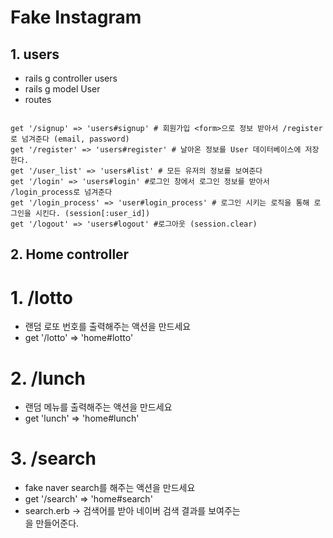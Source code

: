 # Fake Instagram

## 1. users
 - rails g controller users
 - rails g model User
 - routes
 ```

 get '/signup' => 'users#signup' # 회원가입 <form>으로 정보 받아서 /register 로 넘겨준다 (email, password)
 get '/register' => 'users#register' # 날아온 정보를 User 데이터베이스에 저장한다.
 get '/user_list' => 'users#list' # 모든 유저의 정보를 보여준다
 get '/login' => 'users#login' #로그인 창에서 로그인 정보를 받아서  /login_process로 넘겨준다
 get '/login_process' => 'user#login_process' # 로그인 시키는 로직을 통해 로그인을 시킨다. (session[:user_id])
 get '/logout' => 'users#logout' #로그아웃 (session.clear)
 ```
## 2. Home controller





# 1. /lotto
 - 랜덤 로또 번호를 출력해주는 액션을 만드세요
 - get '/lotto' => 'home#lotto'

# 2. /lunch
 - 랜덤 메뉴를 출력해주는 액션을 만드세요
 - get 'lunch' => 'home#lunch'

# 3. /search
 - fake naver search를 해주는 액션을 만드세요
 - get '/search' => 'home#search'
 - search.erb -> 검색어를 받아 네이버 검색 결과를 보여주는 <form>을 만들어준다.
